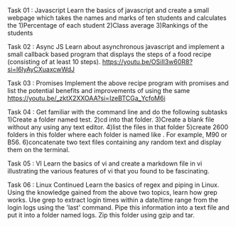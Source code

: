 Task 01 : Javascript
Learn the basics of javascript and create a small webpage which takes the names and marks of ten students and calculates the
1)Percentage of each student
2)Class average
3)Rankings of the students

Task 02 : Async JS
Learn about asynchronous javascript and implement a small callback based program that displays the steps of a food recipe (consisting of at least 10 steps).
https://youtu.be/OSiIl3w60R8?si=l6lyAyCXuaxcwWdJ

Task 03 : Promises
Implement the above recipe program with promises and list the potential benefits and improvements of using the same
https://youtu.be/_zktX2XXOAA?si=IzeBTCGa_YcfoM6i

Task 04 : Get familiar with the command line and do the following subtasks
1)Create a folder named test.
2)cd into that folder.
3)Create a blank file without any using any text editor.
4)list the files in that folder
5)create 2600 folders in this folder where each folder is named like . For example, M90 or B56.
6)concatenate two text files containing any random text and display them on the terminal.

Task 05 : VI
Learn the basics of vi and create a markdown file in vi illustrating the various features of vi that you found to be fascinating.

Task 06 : Linux Continued
Learn the basics of regex and piping in Linux. Using the knowledge gained from the above two topics, learn how grep works.
Use grep to extract login times within a date/time range from the login logs using the 'last' command. Pipe this information 
into a text file and put it into a folder named logs. Zip this folder using gzip and tar.

